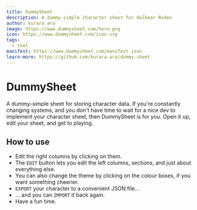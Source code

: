```yaml
---
title: DummySheet
description: A dummy-simple character sheet for Owlbear Rodeo
author: kurara ara
image: https://www.dummysheet.com/hero.png
icon: https://www.dummysheet.com/icon.svg
tags:
  - tool
manifest: https://www.dummysheet.com/manifest.json
learn-more: https://github.com/kurara-ara/dummy-sheet
---
```


# DummySheet

A dummy-simple sheet for storing character data.
If you're constantly changing systems, and you don't have time to wait for a nice dev to implement your character sheet, then DummySheet is for you. Open it up, edit your sheet, and get to playing.

## How to use

- Edit the right columns by clicking on them.
- The `EDIT` button lets you edit the left columns, sections, and just about everything else.
- You can also change the theme by clicking on the colour boxes, if you want something cheerier.
- `EXPORT` your character to a convenient JSON file...
- ... and you can `IMPORT` it back again.
- Have a fun time.